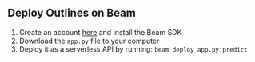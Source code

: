 ## Deploy Outlines on Beam

1. Create an account [here](https://beam.cloud) and install the Beam SDK
2. Download the `app.py` file to your computer
3. Deploy it as a serverless API by running: `beam deploy app.py:predict`
